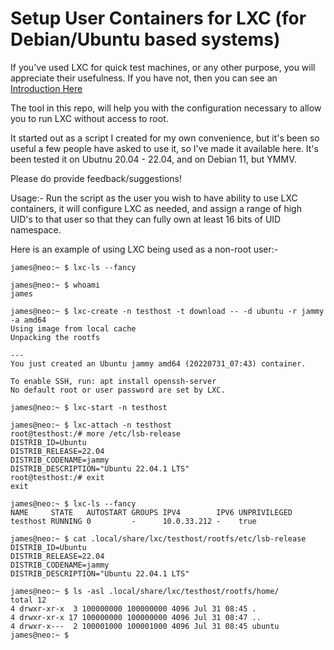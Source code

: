 # Setup User Containers for LXC (for Debian/Ubuntu based systems)

If you've used LXC for quick test machines, or any other purpose, you will appreciate their usefulness.  If you have not, then you can see
an [Introduction Here](https://linuxcontainers.org/lxc/introduction/)

The tool in this repo, will help you with the configuration necessary to allow you to run LXC without
access to root.

It started out as a script I created for my own convenience, but it's been so useful a few people have asked to use it, so I've made it available here.  It's been tested it on Ubutnu 20.04 - 22.04, and on Debian 11, but YMMV.

Please do provide feedback/suggestions!

Usage:-
Run the script as the user you wish to have ability to use LXC containers, it will configure LXC as needed, and assign a range of high UID's to that user so that they can fully own at least 16 bits of UID namespace.


Here is an example of using LXC being used as a non-root user:-

```
james@neo:~ $ lxc-ls --fancy

james@neo:~ $ whoami
james

james@neo:~ $ lxc-create -n testhost -t download -- -d ubuntu -r jammy -a amd64
Using image from local cache
Unpacking the rootfs

---
You just created an Ubuntu jammy amd64 (20220731_07:43) container.

To enable SSH, run: apt install openssh-server
No default root or user password are set by LXC.

james@neo:~ $ lxc-start -n testhost

james@neo:~ $ lxc-attach -n testhost
root@testhost:/# more /etc/lsb-release 
DISTRIB_ID=Ubuntu
DISTRIB_RELEASE=22.04
DISTRIB_CODENAME=jammy
DISTRIB_DESCRIPTION="Ubuntu 22.04.1 LTS"
root@testhost:/# exit
exit

james@neo:~ $ lxc-ls --fancy
NAME     STATE   AUTOSTART GROUPS IPV4        IPV6 UNPRIVILEGED 
testhost RUNNING 0         -      10.0.33.212 -    true         

james@neo:~ $ cat .local/share/lxc/testhost/rootfs/etc/lsb-release 
DISTRIB_ID=Ubuntu
DISTRIB_RELEASE=22.04
DISTRIB_CODENAME=jammy
DISTRIB_DESCRIPTION="Ubuntu 22.04.1 LTS"

james@neo:~ $ ls -asl .local/share/lxc/testhost/rootfs/home/
total 12
4 drwxr-xr-x  3 100000000 100000000 4096 Jul 31 08:45 .
4 drwxr-xr-x 17 100000000 100000000 4096 Jul 31 08:47 ..
4 drwxr-x---  2 100001000 100001000 4096 Jul 31 08:45 ubuntu
james@neo:~ $ 
```
